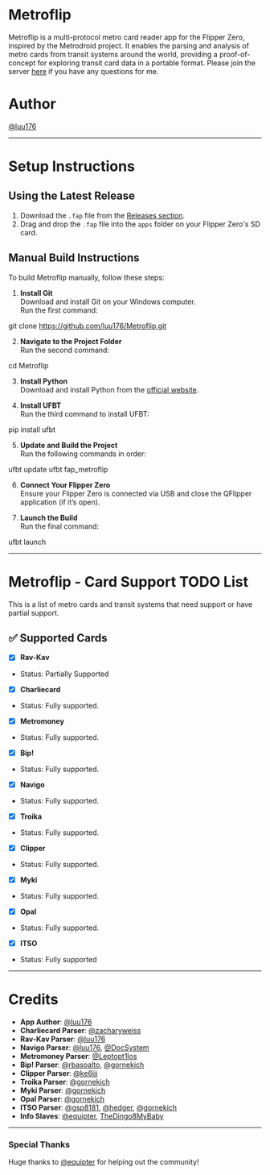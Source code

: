 # Metroflip
Metroflip is a multi-protocol metro card reader app for the Flipper Zero, inspired by the Metrodroid project. It enables the parsing and analysis of metro cards from transit systems around the world, providing a proof-of-concept for exploring transit card data in a portable format. Please join the server [here](https://discord.gg/NR5hhbAXqS) if you have any questions for me.

# Author
[@luu176](https://github.com/luu176)

---

# Setup Instructions

## Using the Latest Release
1. Download the `.fap` file from the [Releases section](https://github.com/luu176/Metroflip/releases).
2. Drag and drop the `.fap` file into the `apps` folder on your Flipper Zero's SD card.

## Manual Build Instructions
To build Metroflip manually, follow these steps:

1. **Install Git**  
   Download and install Git on your Windows computer.  
   Run the first command:  

git clone https://github.com/luu176/Metroflip.git

2. **Navigate to the Project Folder**  
Run the second command:  

cd Metroflip

3. **Install Python**  
Download and install Python from the [official website](https://www.python.org).  

4. **Install UFBT**  
Run the third command to install UFBT:  

pip install ufbt

5. **Update and Build the Project**  
Run the following commands in order:  

ufbt update
ufbt fap_metroflip

6. **Connect Your Flipper Zero**  
Ensure your Flipper Zero is connected via USB and close the QFlipper application (if it’s open).  

7. **Launch the Build**  
Run the final command:  

ufbt launch

---

# Metroflip - Card Support TODO List

This is a list of metro cards and transit systems that need support or have partial support.

## ✅ Supported Cards
- [x] **Rav-Kav**  
- Status: Partially Supported
- [x] **Charliecard**  
- Status: Fully supported.
- [x] **Metromoney**  
- Status: Fully supported.
- [x] **Bip!**  
- Status: Fully supported.
- [x] **Navigo**  
- Status: Fully supported.
- [x] **Troika**
- Status: Fully supported.
- [x] **Clipper**
- Status: Fully supported.
- [x] **Myki**
- Status: Fully supported.
- [x] **Opal**
- Status: Fully supported.
- [x] **ITSO**
- Status: Fully supported

---

# Credits
- **App Author**: [@luu176](https://github.com/luu176)
- **Charliecard Parser**: [@zacharyweiss](https://github.com/zacharyweiss)
- **Rav-Kav Parser**: [@luu176](https://github.com/luu176)
- **Navigo Parser**: [@luu176](https://github.com/luu176), [@DocSystem](https://github.com/DocSystem)
- **Metromoney Parser**: [@Leptopt1los](https://github.com/Leptopt1los)
- **Bip! Parser**: [@rbasoalto](https://github.com/rbasoalto), [@gornekich](https://github.com/gornekich)
- **Clipper Parser**: [@ke6jjj](https://github.com/ke6jjj)
- **Troika Parser**: [@gornekich](https://github.com/gornekich)
- **Myki Parser**: [@gornekich](https://github.com/gornekich)
- **Opal Parser**: [@gornekich](https://github.com/gornekich)
- **ITSO Parser**: [@gsp8181](https://github.com/gsp8181), [@hedger](https://github.com/hedger), [@gornekich](https://github.com/gornekich)
- **Info Slaves**: [@equipter](https://github.com/equipter), [TheDingo8MyBaby](https://github.com/TheDingo8MyBaby)

---

### Special Thanks
Huge thanks to [@equipter](https://github.com/equipter) for helping out the community!
